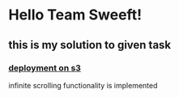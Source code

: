 # Hello Team Sweeft!

## this is my solution to given task

### [deployment on s3](http://sweeft-infinitescroll.s3-website.eu-central-1.amazonaws.com/)


infinite scrolling functionality is implemented 


